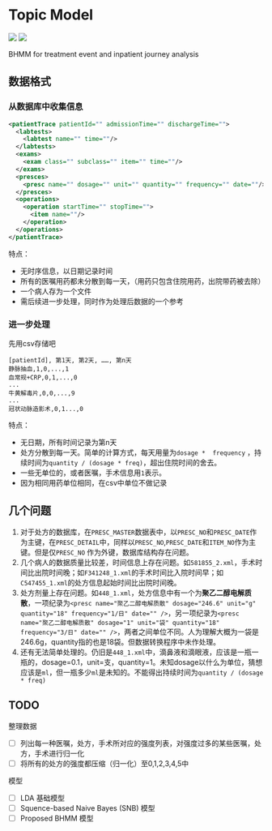 # Topic Model

![](https://img.shields.io/badge/java-v1.8-brightgreen.svg) ![](https://img.shields.io/badge/compile-failure-red.svg)

BHMM for treatment event and inpatient journey analysis

## 数据格式

### 从数据库中收集信息

```xml
<patientTrace patientId="" admissionTime="" dischargeTime="">
  <labtests>
    <labtest name="" time=""/>
  </labtests>
  <exams>
    <exam class="" subclass="" item="" time=""/>
  </exams>
  <presces>
    <presc name="" dosage="" unit="" quantity="" frequency="" date=""/>
  </presces>
  <operations>
    <operation startTime="" stopTime="">
      <item name=""/>
    </operation>
  </operations>
</patientTrace>
```

特点：

* 无时序信息，以日期记录时间
* 所有的医嘱用药都未分散到每一天，（用药只包含住院用药，出院带药被去除）
* 一个病人存为一个文件
* 需后续进一步处理，同时作为处理后数据的一个参考

### 进一步处理

先用csv存储吧

```
[patientId], 第1天, 第2天, ……, 第n天
静脉抽血,1,0,...,1
血常规+CRP,0,1,...,0
...
牛黄解毒片,0,0,...,9
...
冠状动脉造影术,0,1...,0
```

特点：

* 无日期，所有时间记录为第n天
* 处方分散到每一天。简单的计算方式，每天用量为`dosage *  frequency` ，持续时间为`quantity / (dosage * freq)`，超出住院时间的舍去。
* 一些无单位的，或者医嘱，手术信息用`1`表示。
* 因为相同用药单位相同，在csv中单位不做记录

## 几个问题

1. 对于处方的数据库，在`PRESC_MASTER`数据表中，以`PRESC_NO`和`PRESC_DATE`作为主键，在`PRESC_DETAIL`中，同样以`PRESC_NO`,`PRESC_DATE`和`ITEM_NO`作为主键。但是仅`PRESC_NO`	作为外键，数据库结构存在问题。
2. 几个病人的数据质量比较差，时间信息上存在问题。如`581855_2.xml`，手术时间比出院时间晚；如`F341248_1.xml`的手术时间比入院时间早；如`C547455_1.xml`的处方信息起始时间比出院时间晚。
3. 处方剂量上存在问题。如`448_1.xml`，处方信息中有一个为**聚乙二醇电解质散**，一项纪录为`<presc name="聚乙二醇电解质散" dosage="246.6" unit="g" quantity="18" frequency="1/日" date="" />`，另一项纪录为`<presc name="聚乙二醇电解质散" dosage="1" unit="袋" quantity="18" frequency="3/日" date="" />`，两者之间单位不同。人为理解大概为一袋是246.6g，quantity指的也是18袋。但数据转换程序中未作处理。
4. 还有无法简单处理的。仍旧是`448_1.xml`中，滴鼻液和滴眼液，应该是一瓶一瓶的，dosage=0.1，unit=支，quantity=1。未知dosage以什么为单位，猜想应该是`ml`，但一瓶多少`ml`是未知的。不能得出持续时间为`quantity / (dosage * freq)`


## TODO

整理数据

- [ ] 列出每一种医嘱，处方，手术所对应的强度列表，对强度过多的某些医嘱，处方，手术进行归一化
- [ ] 将所有的处方的强度都压缩（归一化）至0,1,2,3,4,5中

模型

- [ ] LDA 基础模型
- [ ] Squence-based Naive Bayes (SNB) 模型
- [ ] Proposed BHMM 模型